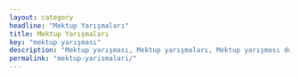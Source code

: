 ```yaml
---
layout: category
headline: "Mektup Yarışmaları"
title: Mektup Yarışmaları
key: "mektup yarışması"
description: "Mektup yarışması, Mektup yarışmaları, Mektup yarışması duyuruları, Güncel Mektup yarışmaları 2025"
permalink: "mektup-yarismalari/"
---
```

